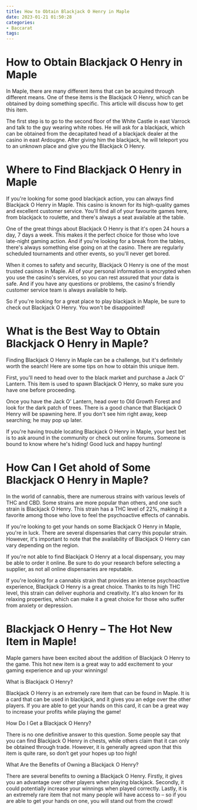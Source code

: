 ```yaml
---
title: How to Obtain Blackjack O Henry in Maple
date: 2023-01-21 01:50:28
categories:
- Baccarat
tags:
---
```



#  How to Obtain Blackjack O Henry in Maple

In Maple, there are many different items that can be acquired through different means. One of these items is the Blackjack O Henry, which can be obtained by doing something specific. This article will discuss how to get this item.

The first step is to go to the second floor of the White Castle in east Varrock and talk to the guy wearing white robes. He will ask for a blackjack, which can be obtained from the decapitated head of a blackjack dealer at the casino in east Ardougne. After giving him the blackjack, he will teleport you to an unknown place and give you the Blackjack O Henry.

#  Where to Find Blackjack O Henry in Maple

If you're looking for some good blackjack action, you can always find Blackjack O Henry in Maple. This casino is known for its high-quality games and excellent customer service. You'll find all of your favourite games here, from blackjack to roulette, and there's always a seat available at the table.

One of the great things about Blackjack O Henry is that it's open 24 hours a day, 7 days a week. This makes it the perfect choice for those who love late-night gaming action. And if you're looking for a break from the tables, there's always something else going on at the casino. There are regularly scheduled tournaments and other events, so you'll never get bored.

When it comes to safety and security, Blackjack O Henry is one of the most trusted casinos in Maple. All of your personal information is encrypted when you use the casino's services, so you can rest assured that your data is safe. And if you have any questions or problems, the casino's friendly customer service team is always available to help.

So if you're looking for a great place to play blackjack in Maple, be sure to check out Blackjack O Henry. You won't be disappointed!

#  What is the Best Way to Obtain Blackjack O Henry in Maple?

Finding Blackjack O Henry in Maple can be a challenge, but it's definitely worth the search! Here are some tips on how to obtain this unique item.

First, you'll need to head over to the black market and purchase a Jack O' Lantern. This item is used to spawn Blackjack O Henry, so make sure you have one before proceeding.

Once you have the Jack O' Lantern, head over to Old Growth Forest and look for the dark patch of trees. There is a good chance that Blackjack O Henry will be spawning here. If you don't see him right away, keep searching; he may pop up later.

If you're having trouble locating Blackjack O Henry in Maple, your best bet is to ask around in the community or check out online forums. Someone is bound to know where he's hiding! Good luck and happy hunting!

#  How Can I Get ahold of Some Blackjack O Henry in Maple?

In the world of cannabis, there are numerous strains with various levels of THC and CBD. Some strains are more popular than others, and one such strain is Blackjack O Henry. This strain has a THC level of 22%, making it a favorite among those who love to feel the psychoactive effects of cannabis.

If you're looking to get your hands on some Blackjack O Henry in Maple, you're in luck. There are several dispensaries that carry this popular strain. However, it's important to note that the availability of Blackjack O Henry can vary depending on the region.

If you're not able to find Blackjack O Henry at a local dispensary, you may be able to order it online. Be sure to do your research before selecting a supplier, as not all online dispensaries are reputable.

If you're looking for a cannabis strain that provides an intense psychoactive experience, Blackjack O Henry is a great choice. Thanks to its high THC level, this strain can deliver euphoria and creativity. It's also known for its relaxing properties, which can make it a great choice for those who suffer from anxiety or depression.

#  Blackjack O Henry – The Hot New Item in Maple!

Maple gamers have been excited about the addition of Blackjack O Henry to the game. This hot new item is a great way to add excitement to your gaming experience and up your winnings!

What is Blackjack O Henry?

Blackjack O Henry is an extremely rare item that can be found in Maple. It is a card that can be used in blackjack, and it gives you an edge over the other players. If you are able to get your hands on this card, it can be a great way to increase your profits while playing the game!

How Do I Get a Blackjack O Henry?

There is no one definitive answer to this question. Some people say that you can find Blackjack O Henry in chests, while others claim that it can only be obtained through trade. However, it is generally agreed upon that this item is quite rare, so don’t get your hopes up too high!

What Are the Benefits of Owning a Blackjack O Henry?

There are several benefits to owning a Blackjack O Henry. Firstly, it gives you an advantage over other players when playing blackjack. Secondly, it could potentially increase your winnings when played correctly. Lastly, it is an extremely rare item that not many people will have access to – so if you are able to get your hands on one, you will stand out from the crowd!